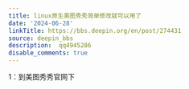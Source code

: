 ```yaml
---
title: linux原生美图秀秀简单修改就可以用了
date: '2024-06-28'
linkTitle: https://bbs.deepin.org/en/post/274431
source: deepin_bbs
description:  qq4945286 
disable_comments: true
---
```

1：到美图秀秀官网下
